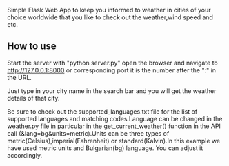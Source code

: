 Simple Flask Web App to keep you informed to weather in cities of your choice worldwide that you like to check out the weather,wind speed and etc.

## How to use
Start the server with "python server.py" open the browser and navigate to http://127.0.0.1:8000 or corresponding port it is the number after the ":" in the URL.

Just type in your city name in the search bar and you will get the weather details of that city.

Be sure to check out the supported_languages.txt file for the list of supported languages and matching codes.Language can be changed in the weather.py file in particular in the get_current_weather() function in the API call (&lang=bg&units=metric).Units can be three types of metric(Celsius),imperial(Fahrenheit) or standard(Kalvin).In this example we have used metric units and Bulgarian(bg) language. You can adjust it accordingly.